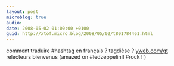 ```yaml
---
layout: post
microblog: true
audio: 
date: 2008-05-02 01:00:00 +0100
guid: http://xtof.micro.blog/2008/05/02/t801784461.html
---
```

comment traduire #hashtag en français ? tagdièse ? [yweb.com/gt](http://yweb.com/gt) relecteurs bienvenus  (amazed on #ledzeppelinII #rock ! )
